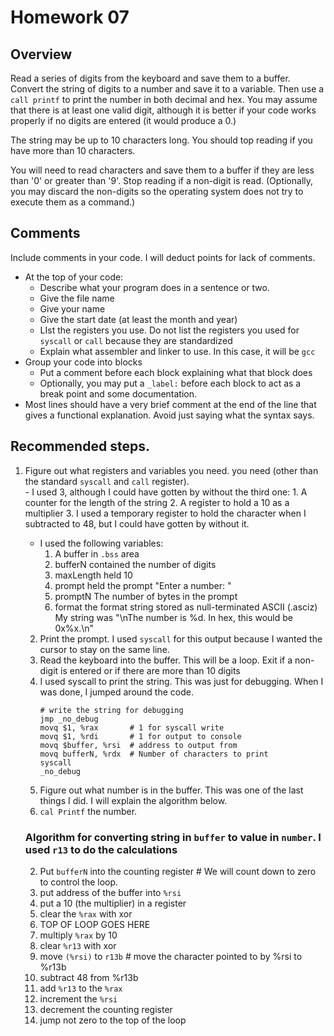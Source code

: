 # Homework 07

## Overview

Read a series of digits from the keyboard and save them to a buffer.  Convert the string of digits to a number and save it to a variable.  Then use a `call printf` to print the number in both decimal and hex.  You may assume that there is at least one valid digit, although it is better if your code works properly if no digits are entered (it would produce a 0.)

The string may be up to 10 characters long.  You should top reading if you have more than 10 characters.

You will need to read characters and save them to a buffer if they are less than '0' or greater than '9'.  Stop reading if a non-digit is read.  (Optionally, you may discard the non-digits so the operating system does not try to execute them as a command.)

## Comments

Include comments in your code.  I will deduct points for lack of comments.

- At the top of your code:
	- Describe what your program does in a sentence or two.
	- Give the file name
	- Give your name
	- Give the start date (at least the month and year)
	- LIst the registers you use.   Do not list the registers you used for `syscall` or `call` because they are standardized
	- Explain what assembler and linker to use.  In this case, it will be `gcc`
- Group your code into blocks
	- Put a comment before each block explaining what that block does
	- Optionally, you may put a `_label:` before each block to act as a break point and some documentation.
- Most lines should have a very brief comment at the end of the line that gives a functional explanation.  Avoid just saying what the syntax says.

## Recommended steps.

1. Figure out what registers and variables you need. you need (other than the standard `syscall` and `call` register).  
		- I used 3, although I could have gotten by without the third one:
			1. A counter for the length of the string
			2. A register to hold a 10 as a multiplier
			3. I used a temporary register to hold the character when I subtracted to 48, but I could have gotten by without it.
	- I used the following variables:
		1. A buffer in `.bss` area
		2. bufferN contained the number of digits
		3. maxLength held 10
		4. prompt held the prompt "Enter a number: "
		5. promptN The number of bytes in the prompt
		6. format the format string stored as null-terminated ASCII (.asciz)  My string was "\nThe number is %d.  In hex, this would be 0x%x.\n"
	2. Print the prompt.  I used `syscall` for this output because I wanted the cursor to stay on the same line.
	3. Read the keyboard into the buffer.  This will be a loop.  Exit if a non-digit is entered or if there are more than 10 digits
	4. I used syscall to print the string.  This was just for debugging.  When I was done, I jumped around the code. 
		```
		# write the string for debugging
        jmp _no_debug       
        movq $1, %rax       # 1 for syscall write
        movq $1, %rdi       # 1 for output to console
        movq $buffer, %rsi  # address to output from
        movq bufferN, %rdx  # Number of characters to print
        syscall
        _no_debug
		```
	5. Figure out what number is in the buffer.  This was one of the last things I did.  I will explain the algorithm below.
	6. `cal Printf` the number.
 
	### Algorithm for converting string in `buffer` to value in `number`.  I used `r13` to do the calculations

	2. Put  `bufferN` into the counting register  # We will count down to zero to control the loop.
	3. put address of the buffer into `%rsi`
	4. put a 10 (the multiplier) in a register
	5. clear the `%rax` with xor
	6. TOP OF LOOP GOES HERE
	7. multiply `%rax` by 10
	8. clear `%r13` with xor
	9. move `(%rsi)` to `r13b` # move the character pointed to by %rsi to %r13b
	10. subtract 48 from %r13b
	11. add  `%r13` to the `%rax`
	12. increment the `%rsi`
	13. decrement the counting register
	14. jump not zero to the top of the loop
